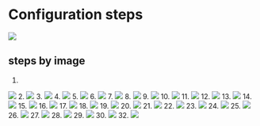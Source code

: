 # Configuration steps

<img src=Configuration.gif>  

## steps by image
  
1.
<img src=1.png>  
2.
<img src=2.png>  
3.
<img src=3.png>  
4.
<img src=4.png>  
5.
<img src=5.png>  
6.
<img src=6.png>  
7.
<img src=7.png>  
8.
<img src=8.png>  
9.
<img src=9.png>  
10.
<img src=10.png>  
11.
<img src=11.png>  
12.
<img src=12.png>  
13.
<img src=13.png> 
14.
<img src=14.1.png>  
15.
<img src=14.2.png>  
16.
<img src=14.3.png>  
17.
<img src=15.png>  
18.
<img src=16.png>  
19.
<img src=17.png>  
20.
<img src=18.png>  
21.
<img src=19.png>  
22.
<img src=20.png>  
23.
<img src=21.png>  
24.
<img src=22.png>  
25.
<img src=23.png>  
26.
<img src=24.png>  
27.
<img src=25.png>  
28.
<img src=26.png>
29.
<img src=27.png> 
30.
<img src=28.3.png>  
32.
<img src=28.png>   
